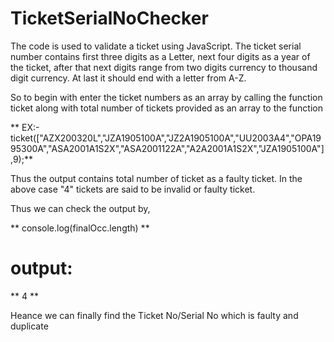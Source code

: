 # TicketSerialNoChecker

The code is used to validate a ticket using JavaScript. The ticket serial number contains first three digits as a Letter, next four digits as a year of the ticket, after that next digits range from two digits currency to thousand digit currency. At last it should end with a letter from A-Z.

So to begin with enter the ticket numbers as an array by calling the function ticket along with total number of  tickets provided as an array to the function

** EX:- ticket(["AZX200320L","JZA1905100A","JZ2A1905100A","UU2003A4","OPA1995300A","ASA2001A1S2X","ASA2001122A","A2A2001A1S2X","JZA1905100A"],9);**

Thus the output contains total number of ticket as a faulty ticket. In the above case "4" tickets are said to be invalid or faulty ticket.

Thus we can check the output by,

** console.log(finalOcc.length) **

# output:

** 4 **

Heance we can finally find the Ticket No/Serial No which is faulty and duplicate
